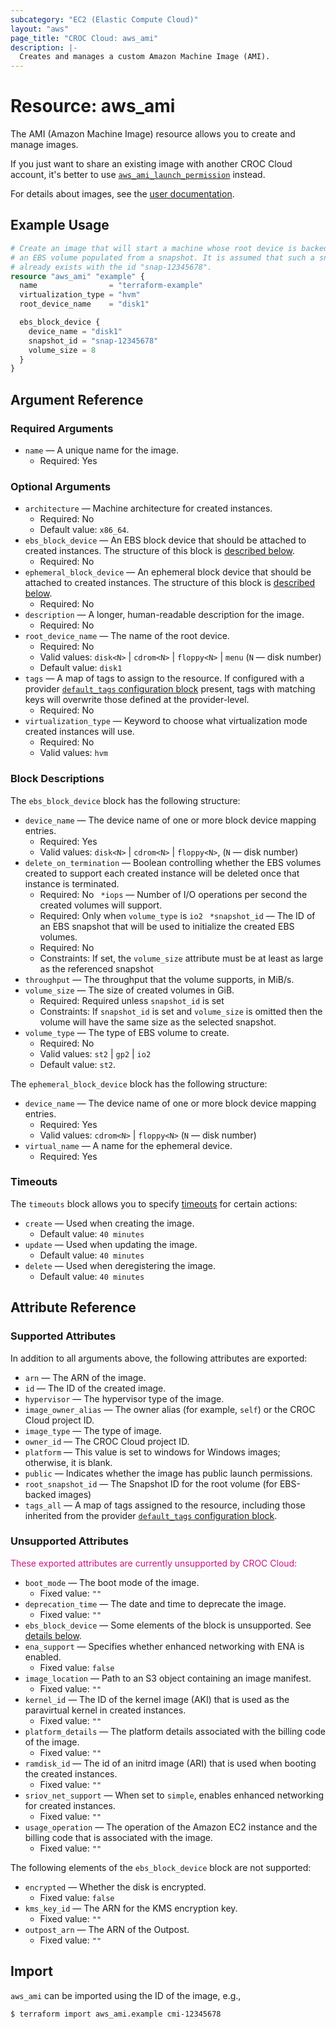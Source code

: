 ```yaml
---
subcategory: "EC2 (Elastic Compute Cloud)"
layout: "aws"
page_title: "CROC Cloud: aws_ami"
description: |-
  Creates and manages a custom Amazon Machine Image (AMI).
---
```


[default-tags]: https://www.terraform.io/docs/providers/aws/index.html#default_tags-configuration-block
[images]: https://docs.cloud.croc.ru/en/services/instances_and_volumes/images.html
[tf-ami-launch-permission]: ami_launch_permission.html

# Resource: aws_ami

The AMI (Amazon Machine Image) resource allows you to create and manage images.

If you just want to share an existing image with another CROC Cloud account,
it's better to use [`aws_ami_launch_permission`][tf-ami-launch-permission] instead.

For details about images, see the [user documentation][images].

## Example Usage

```terraform
# Create an image that will start a machine whose root device is backed by
# an EBS volume populated from a snapshot. It is assumed that such a snapshot
# already exists with the id "snap-12345678".
resource "aws_ami" "example" {
  name                = "terraform-example"
  virtualization_type = "hvm"
  root_device_name    = "disk1"

  ebs_block_device {
    device_name = "disk1"
    snapshot_id = "snap-12345678"
    volume_size = 8
  }
}
```

## Argument Reference

### Required Arguments

* `name` — A unique name for the image.
  * Required: Yes

### Optional Arguments

* `architecture` — Machine architecture for created instances.
  * Required: No
  * Default value: `x86_64`.
* `ebs_block_device` — An EBS block device that should be
  attached to created instances. The structure of this block is [described below](#ebs_block_device_block).
  * Required: No
* `ephemeral_block_device` — An ephemeral block device that
  should be attached to created instances. The structure of this block is [described below](#ephemeral_block_device_block).
  * Required: No
* `description` — A longer, human-readable description for the image.
  * Required: No
* `root_device_name` — The name of the root device.
  * Required: No
  * Valid values: `disk<N>` | `cdrom<N>` | `floppy<N>` | `menu` (`N` — disk number)
  * Default value: `disk1`
* `tags` — A map of tags to assign to the resource. If configured with a provider [`default_tags` configuration block][default-tags] present, tags with matching keys will overwrite those defined at the provider-level.
  * Required: No
* `virtualization_type` — Keyword to choose what virtualization mode created instances will use.
  * Required: No
  * Valid values: `hvm`

### Block Descriptions

<a id="ebs_block_device_block"></a>
The `ebs_block_device` block has the following structure:

* `device_name` — The device name of one or more block device mapping entries.
  * Required: Yes
  * Valid values: `disk<N>` | `cdrom<N>` | `floppy<N>`, (`N` — disk number)
* `delete_on_termination` — Boolean controlling whether the EBS volumes created to
  support each created instance will be deleted once that instance is terminated.
  * Required: No
` *iops` — Number of I/O operations per second the created volumes will support.
  * Required: Only when `volume_type` is `io2`
` *snapshot_id` — The ID of an EBS snapshot that will be used to initialize the created
  EBS volumes.
  * Required: No
  * Constraints: If set, the `volume_size` attribute must be at least as large as the referenced snapshot
* `throughput` — The throughput that the volume supports, in MiB/s.
* `volume_size` — The size of created volumes in GiB.
  * Required: Required unless `snapshot_id` is set
  * Constraints: If `snapshot_id` is set and `volume_size` is omitted then the volume will have the same size as the selected snapshot.
* `volume_type` — The type of EBS volume to create.
  * Required: No
  * Valid values: `st2` | `gp2` | `io2`
  * Default value: `st2`.

<a id="ephemeral_block_device_block"></a>
The `ephemeral_block_device` block has the following structure:

* `device_name` — The device name of one or more block device mapping entries.
  * Required: Yes
  * Valid values: `cdrom<N>` | `floppy<N>` (`N` — disk number)
* `virtual_name` — A name for the ephemeral device.
  * Required: Yes

### Timeouts

The `timeouts` block allows you to specify [timeouts](https://www.terraform.io/docs/configuration/blocks/resources/syntax.html#operation-timeouts) for certain actions:

* `create` — Used when creating the image.
  * Default value: `40 minutes`
* `update` — Used when updating the image.
  * Default value: `40 minutes`
* `delete` — Used when deregistering the image.
  * Default value: `40 minutes`

## Attribute Reference

### Supported Attributes

In addition to all arguments above, the following attributes are exported:

* `arn` — The ARN of the image.
* `id` — The ID of the created image.
* `hypervisor` — The hypervisor type of the image.
* `image_owner_alias` — The owner alias (for example, `self`) or the CROC Cloud project ID.
* `image_type` — The type of image.
* `owner_id` — The CROC Cloud project ID.
* `platform` — This value is set to windows for Windows images; otherwise, it is blank.
* `public` — Indicates whether the image has public launch permissions.
* `root_snapshot_id` — The Snapshot ID for the root volume (for EBS-backed images)
* `tags_all` — A map of tags assigned to the resource, including those inherited from the provider [`default_tags` configuration block][default-tags].

### Unsupported Attributes

<span style="color:MediumVioletRed">These exported attributes are currently unsupported by CROC Cloud:</span>

* `boot_mode` — The boot mode of the image.
  * Fixed value: `""`
* `deprecation_time` — The date and time to deprecate the image.
  * Fixed value: `""`
* `ebs_block_device` — Some elements of the block is unsupported. See [details below](#ebs_block_device_block_unsupported).
* `ena_support` — Specifies whether enhanced networking with ENA is enabled.
  * Fixed value: `false`
* `image_location` — Path to an S3 object containing an image manifest.
  * Fixed value: `""`
* `kernel_id` — The ID of the kernel image (AKI) that is used as the paravirtual kernel in created instances.
  * Fixed value: `""`
* `platform_details` — The platform details associated with the billing code of the image.
  * Fixed value: `""`
* `ramdisk_id` — The id of an initrd image (ARI) that is used when booting the created instances.
  * Fixed value: `""`
* `sriov_net_support` — When set to `simple`, enables enhanced networking for created instances.
  * Fixed value: `""`
* `usage_operation` — The operation of the Amazon EC2 instance and the billing code that is associated with the image.
  * Fixed value: `""`

<a id="ebs_block_device_block_unsupported"></a>
The following elements of the `ebs_block_device` block are not supported:

* `encrypted` — Whether the disk is encrypted.
  * Fixed value: `false`
* `kms_key_id` — The ARN for the KMS encryption key.
  * Fixed value: `""`
* `outpost_arn` — The ARN of the Outpost.
  * Fixed value: `""`

## Import

`aws_ami` can be imported using the ID of the image, e.g.,

```
$ terraform import aws_ami.example cmi-12345678
```
